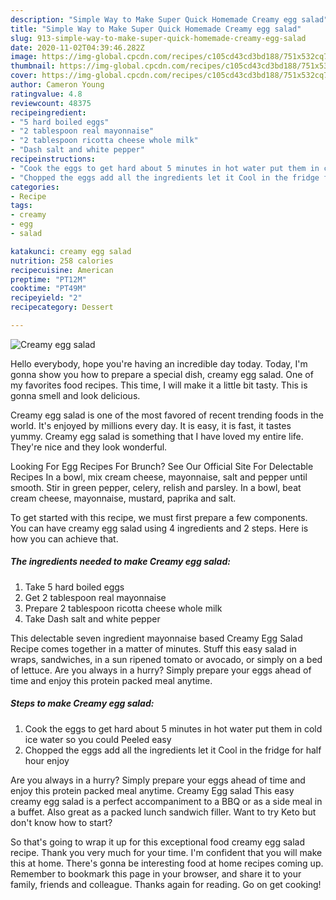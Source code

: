 ```yaml
---
description: "Simple Way to Make Super Quick Homemade Creamy egg salad"
title: "Simple Way to Make Super Quick Homemade Creamy egg salad"
slug: 913-simple-way-to-make-super-quick-homemade-creamy-egg-salad
date: 2020-11-02T04:39:46.282Z
image: https://img-global.cpcdn.com/recipes/c105cd43cd3bd188/751x532cq70/creamy-egg-salad-recipe-main-photo.jpg
thumbnail: https://img-global.cpcdn.com/recipes/c105cd43cd3bd188/751x532cq70/creamy-egg-salad-recipe-main-photo.jpg
cover: https://img-global.cpcdn.com/recipes/c105cd43cd3bd188/751x532cq70/creamy-egg-salad-recipe-main-photo.jpg
author: Cameron Young
ratingvalue: 4.8
reviewcount: 48375
recipeingredient:
- "5 hard boiled eggs"
- "2 tablespoon real mayonnaise"
- "2 tablespoon ricotta cheese whole milk"
- "Dash salt and white pepper"
recipeinstructions:
- "Cook the eggs to get hard about 5 minutes in hot water put them in cold ice water so you could Peeled easy"
- "Chopped the eggs add all the ingredients let it Cool in the fridge for half hour enjoy"
categories:
- Recipe
tags:
- creamy
- egg
- salad

katakunci: creamy egg salad 
nutrition: 258 calories
recipecuisine: American
preptime: "PT12M"
cooktime: "PT49M"
recipeyield: "2"
recipecategory: Dessert

---
```



![Creamy egg salad](https://img-global.cpcdn.com/recipes/c105cd43cd3bd188/751x532cq70/creamy-egg-salad-recipe-main-photo.jpg)

Hello everybody, hope you're having an incredible day today. Today, I'm gonna show you how to prepare a special dish, creamy egg salad. One of my favorites food recipes. This time, I will make it a little bit tasty. This is gonna smell and look delicious.

Creamy egg salad is one of the most favored of recent trending foods in the world. It's enjoyed by millions every day. It is easy, it is fast, it tastes yummy. Creamy egg salad is something that I have loved my entire life. They're nice and they look wonderful.

Looking For Egg Recipes For Brunch? See Our Official Site For Delectable Recipes In a bowl, mix cream cheese, mayonnaise, salt and pepper until smooth. Stir in green pepper, celery, relish and parsley. In a bowl, beat cream cheese, mayonnaise, mustard, paprika and salt.


To get started with this recipe, we must first prepare a few components. You can have creamy egg salad using 4 ingredients and 2 steps. Here is how you can achieve that.

<!--inarticleads1-->

##### The ingredients needed to make Creamy egg salad:

1. Take 5 hard boiled eggs
1. Get 2 tablespoon real mayonnaise
1. Prepare 2 tablespoon ricotta cheese whole milk
1. Take Dash salt and white pepper


This delectable seven ingredient mayonnaise based Creamy Egg Salad Recipe comes together in a matter of minutes. Stuff this easy salad in wraps, sandwiches, in a sun ripened tomato or avocado, or simply on a bed of lettuce. Are you always in a hurry? Simply prepare your eggs ahead of time and enjoy this protein packed meal anytime. 

<!--inarticleads2-->

##### Steps to make Creamy egg salad:

1. Cook the eggs to get hard about 5 minutes in hot water put them in cold ice water so you could Peeled easy
1. Chopped the eggs add all the ingredients let it Cool in the fridge for half hour enjoy


Are you always in a hurry? Simply prepare your eggs ahead of time and enjoy this protein packed meal anytime. Creamy Egg salad This easy creamy egg salad is a perfect accompaniment to a BBQ or as a side meal in a buffet. Also great as a packed lunch sandwich filler. Want to try Keto but don&#39;t know how to start? 

So that's going to wrap it up for this exceptional food creamy egg salad recipe. Thank you very much for your time. I'm confident that you will make this at home. There's gonna be interesting food at home recipes coming up. Remember to bookmark this page in your browser, and share it to your family, friends and colleague. Thanks again for reading. Go on get cooking!
